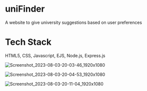# uniFinder
A website to give university suggestions based on user preferences

# Tech Stack
HTML5, CSS, Javascript, EJS, Node.js, Express.js

![Screenshot_2023-08-03-20-03-46_1920x1080](https://github.com/Zain-Razzaq/uniFinder/assets/98694742/314f96ab-19af-495d-9f7c-3246c699c5c7)

![Screenshot_2023-08-03-20-04-53_1920x1080](https://github.com/Zain-Razzaq/uniFinder/assets/98694742/8a6f3f2c-9fcd-4df1-83c9-cea6f83525f9)

![Screenshot_2023-08-03-20-11-04_1920x1080](https://github.com/Zain-Razzaq/uniFinder/assets/98694742/63e80c65-20e6-4995-859c-7ab45bf21cf4)

